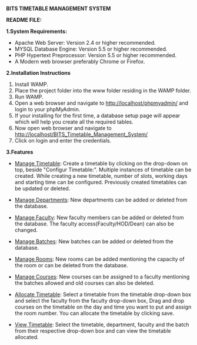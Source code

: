 <p><strong>BITS TIMETABLE MANAGEMENT SYSTEM</strong></p>
<p><strong>README FILE:</strong></p>
<p><strong>1.System Requirements:</strong></p>
<ul>
<li>Apache Web Server: Version 2.4 or higher recommended.</li>
<li>MYSQL Database Engine: Version 5.5 or higher recommended.</li>
<li>PHP Hypertext Preprocessor: Version 5.5 or higher recommended.</li>
<li>A Modern web browser preferably Chrome or Firefox.</li>
</ul>
<p><strong>2.Installation Instructions</strong></p>
<ol>
<li>Install WAMP.</li>
<li>Place the project folder into the www folder residing in the WAMP folder.</li>
<li>Run WAMP.</li>
<li>Open a web browser and navigate to <a href="http://localhost/phpmyadmin/">http://localhost/phpmyadmin/</a> and login to your phpMyAdmin.</li>
<li>If your installing for the first time, a database setup page will appear which will help you create all the required tables.</li>
<li>Now open web browser and navigate to <a href="http://localhost/BITS_Timetable_Management_System/">http://localhost/BITS_Timetable_Management_System/</a></li>
<li>Click on login and enter the credentials.</li>
</ol>
<p><strong>3.Features</strong></p>
<ul>
<li><u>Manage Timetable</u>: Create a timetable by clicking on the drop-down on top, beside "Configur Timetable:". Multiple instances of timetable can be created. While creating a new timetable, number of slots, working days and starting time can be configured. Previously created timetables can be updated or deleted.</li>
</ul>
<ul>
<li><u>Manage Departments</u>: New departments can be added or deleted from the database.</li>
</ul>
<ul>
<li><u>Manage Faculty</u>: New faculty members can be added or deleted from the database. The faculty access(Faculty/HOD/Dean) can also be changed.</li>
</ul>
<ul>
<li><u>Manage Batches</u>: New batches can be added or deleted from the database.</li>
</ul>
<ul>
<li><u>Manage Rooms</u>: New rooms can be added mentioning the capacity of the room or can be deleted from the database.</li>
</ul>
<ul>
<li><u>Manage Courses</u>: New courses can be assigned to a faculty mentioning the batches allowed and old courses can also be deleted.</li>
</ul>
<ul>
<li><u>Allocate Timetable</u>: Select a timetable from the timetable drop-down box and select the faculty from the faculty drop-down box, Drag and drop courses on the timetable on the day and time you want to put and assign the room number. You can allocate the timetable by clicking save.</li>
</ul>
<ul>
<li><u>View Timetable</u>: Select the timetable, department, faculty and the batch from their respective drop-down box and can view the timetable allocated.</li>
</ul>
